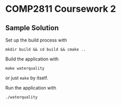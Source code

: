 # COMP2811 Coursework 2

## Sample Solution

Set up the build process with

    mkdir build && cd build && cmake ..

Build the application with

    make waterquality

or just `make` by itself.

Run the application with

    ./waterquality
